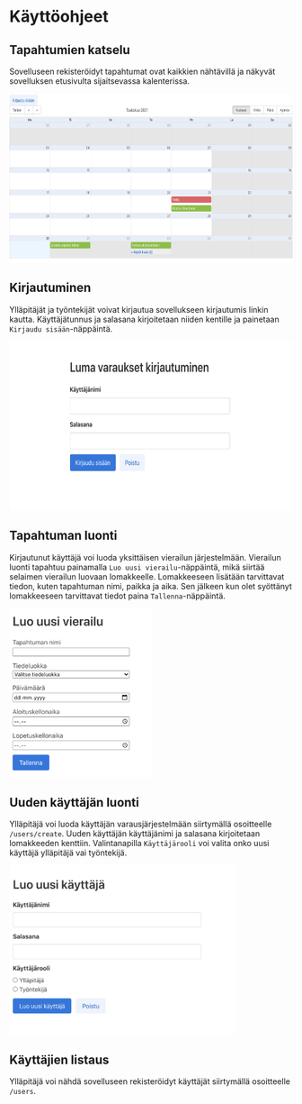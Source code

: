 # Käyttöohjeet

## Tapahtumien katselu
Sovelluseen rekisteröidyt tapahtumat ovat kaikkien nähtävillä ja
näkyvät sovelluksen etusivulta sijaitsevassa kalenterissa.

<img src="./img/front-page.png" height="300" />

## Kirjautuminen
Ylläpitäjät ja työntekijät voivat kirjautua sovellukseen kirjautumis linkin kautta.
Käyttäjätunnus ja salasana kirjoitetaan niiden kentille ja painetaan ```Kirjaudu sisään```-näppäintä.

<img src="./img/login.png" height="300" />

## Tapahtuman luonti
Kirjautunut käyttäjä voi luoda yksittäisen vierailun järjestelmään.
Vierailun luonti tapahtuu painamalla ```Luo uusi vierailu```-näppäintä,
mikä siirtää selaimen vierailun luovaan lomakkeelle.
Lomakkeeseen lisätään tarvittavat tiedon, kuten tapahtuman nimi, paikka ja aika.
Sen jälkeen kun olet syöttänyt lomakkeeseen tarvittavat tiedot paina ```Tallenna```-näppäintä.

<img src="./img/luo-uusi-vierailu.png" height="300" />

## Uuden käyttäjän luonti
Ylläpitäjä voi luoda käyttäjän varausjärjestelmään siirtymällä osoitteelle ```/users/create```.
Uuden käyttäjän käyttäjänimi ja salasana kirjoitetaan lomakkeeden kenttiin.
Valintanapilla ```Käyttäjärooli``` voi valita onko uusi käyttäjä ylläpitäjä vai työntekijä.

<img src="./img/users-create.png" height="300" />

## Käyttäjien listaus
Ylläpitäjä voi nähdä sovelluseen rekisteröidyt käyttäjät siirtymällä osoitteelle ```/users```.
